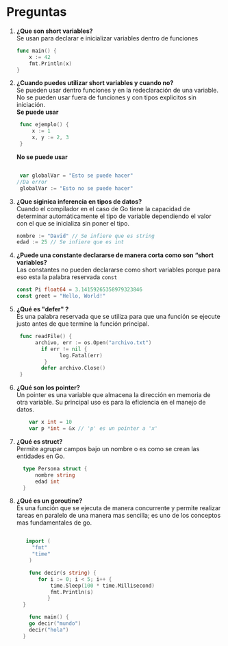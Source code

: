 # Preguntas

1. **¿Que son short variables?**
    <br>Se usan para declarar e  inicializar variables dentro de funciones </br>
    ```go
    func main() {
        x := 42
        fmt.Println(x)
    }
    ```
2. **¿Cuando puedes utilizar short variables y cuando no?**
    <br>Se pueden usar dentro funciones y en la redeclaración de una variable. No se pueden usar fuera de funciones y con tipos explicitos sin iniciación.</br>
   **Se puede usar**
   ```go
    func ejemplo() {
        x := 1
        x, y := 2, 3
    }
    ```
   
   **No se puede usar**
   ```go
   
    var globalVar = "Esto se puede hacer"
   //Da error
    globalVar := "Esto no se puede hacer"
   
    ```
3. **¿Que siginica inferencia en tipos de datos?**
    <br>Cuando el compilador en el caso de Go tiene la capacidad de determinar automáticamente el tipo de variable dependiendo el valor con el que se inicializa sin poner el tipo.</br>
     ```go
    nombre := "David" // Se infiere que es string
    edad := 25 // Se infiere que es int
    ```  

4. **¿Puede una constante declararse de manera corta como son “short variables?**
    <br>Las constantes no pueden declararse como short variables porque para eso esta la palabra reservada ``const``</br>
     ```go
    const Pi float64 = 3.14159265358979323846
    const greet = "Hello, World!"
    ```
   
5. **¿Qué es "defer" ?**
   <br>Es una palabra reservada que se utiliza para que una función se ejecute justo antes de que termine la función principal.</br>
    ```go
     func readFile() {
          archivo, err := os.Open("archivo.txt")
            if err != nil {
                  log.Fatal(err)
             }
            defer archivo.Close()
     }
     ```
6. **¿Qué son los pointer?**
    <br>Un pointer es una variable que almacena la dirección en memoria de otra variable. Su principal uso es para la eficiencia en el manejo de datos.</br>
   ```go
       var x int = 10
       var p *int = &x // 'p' es un pointer a 'x'
     ```

7. **¿Qué es struct?**
   <br>Permite agrupar campos bajo un nombre o es como se crean las entidades en Go.</br>
      ```go
        type Persona struct {
            nombre string
            edad int
        }
      ```

8. **¿Qué es un goroutine?**
    <br>Es una función que se ejecuta de manera concurrente y permite realizar tareas en paralelo de una manera mas sencilla; es uno de los conceptos mas fundamentales de go.</br>
    ```go
    
       import (
         "fmt"
         "time"
        )

        func decir(s string) {
           for i := 0; i < 5; i++ {
               time.Sleep(100 * time.Millisecond)
               fmt.Println(s)
              }
      }

        func main() {
        go decir("mundo")
        decir("hola")
      }
      ```